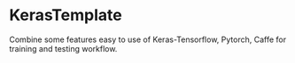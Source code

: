 # KerasTemplate
Combine some features easy to use of Keras-Tensorflow, Pytorch, Caffe for training and testing workflow.
